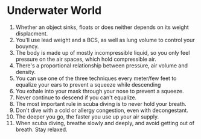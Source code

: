 # Underwater World
1. Whether an object sinks, floats or does neither depends on its weight displacment.
2. You'll use lead weight and a BCS, as well as lung volume to control your bouyncy.
3. The body is made up of mostly incompressible liquid, so you only feel pressure on the air spaces, which hold compressible air.
4. There's a proportional relationship between pressure, air volume and density.
5. You can use one of the three techniques every meter/few feet to equalize your ears to prevent a squeeze while descending
6. You exhale into your mask through your nose to prevent a squeeze.
7. Never continue to descend if you can't equalize.
8. The most important rule in scuba diving is to never hold your breath.
9. Don't dive with a cold or allergy congestion, even with decongestant.
10. The deeper you go, the faster you use up your air supply.
11. When scuba diving, breathe slowly and deeply, and avoid getting out of breath. Stay relaxed.
